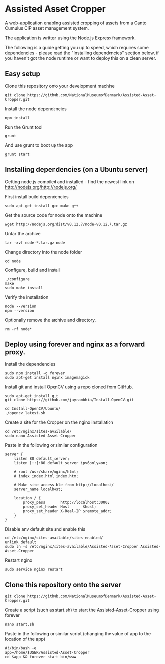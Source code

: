 # Assisted Asset Cropper

A web-application enabling assisted cropping of assets from a Canto Cumulus CIP asset management system.

The application is written using the Node.js Express framework.

The following is a guide getting you up to speed, which requires some dependencies - please read the "Installing dependencies" section below, if you haven't got the node runtime or want to deploy this on a clean server.

## Easy setup

Clone this repository onto your development machine

	git clone https://github.com/NationalMuseumofDenmark/Assisted-Asset-Cropper.git
	
Install the node dependencies

	npm install
	
Run the Grunt tool

	grunt

And use grunt to boot up the app

	grunt start

## Installing dependencies (on a Ubuntu server)
Getting node.js compiled and installed - find the newest link on http://nodejs.org/http://nodejs.org/

First install build dependencies

	sudo apt-get install gcc make g++

Get the source code for node onto the machine

	wget http://nodejs.org/dist/v0.12.7/node-v0.12.7.tar.gz

Untar the archive

	tar -xvf node-*.tar.gz node

Change directory into the node folder

	cd node

Configure, build and install

	./configure
	make
	sudo make install

Verify the installation

	node --version
	npm --version

Optionally remove the archive and directory.

	rm -rf node*

## Deploy using forever and nginx as a forward proxy.

Install the dependencies

	sudo npm install -g forever
	sudo apt-get install nginx imagemagick

Install git and install OpenCV using a repo cloned from GitHub.

	sudo apt-get install git
	git clone https://github.com/jayrambhia/Install-OpenCV.git

	cd Install-OpenCV/Ubuntu/
	./opencv_latest.sh 

Create a site for the Cropper on the nginx installation

	cd /etc/nginx/sites-available/
	sudo nano Assisted-Asset-Cropper

Paste in the following or similar configuration

	server {
		listen 80 default_server;
		listen [::]:80 default_server ipv6only=on;

		# root /usr/share/nginx/html;
		# index index.html index.htm;

		# Make site accessible from http://localhost/
		server_name localhost;

		location / {
		    proxy_pass       http://localhost:3000;
		    proxy_set_header Host      $host;
		    proxy_set_header X-Real-IP $remote_addr;
		}
	}

Disable any default site and enable this

	cd /etc/nginx/sites-available/sites-enabled/
	unlink default 
	sudo ln -s /etc/nginx/sites-available/Assisted-Asset-Cropper Assisted-Asset-Cropper

Restart nginx

	sudo service nginx restart

## Clone this repository onto the server

	git clone https://github.com/NationalMuseumofDenmark/Assisted-Asset-Cropper.git

Create a script (such as start.sh) to start the Assisted-Asset-Cropper using forever

	nano start.sh

Paste in the following or similar script (changing the value of app to the location of the app)

	#!/bin/bash -e
	app=/home/$USER/Assisted-Asset-Cropper
	cd $app && forever start bin/www

